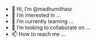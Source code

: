 - 👋 Hi, I’m @madhumithasr
- 👀 I’m interested in ...
- 🌱 I’m currently learning ...
- 💞️ I’m looking to collaborate on ...
- 📫 How to reach me ...

<!---
madhumithasr/madhumithasr is a ✨ special ✨ repository because its `README.md` (this file) appears on your GitHub profile.
You can click the Preview link to take a look at your changes.
--->
